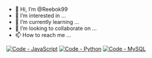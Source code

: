- 👋 Hi, I’m @Reebok99
- 👀 I’m interested in ...
- 🌱 I’m currently learning ...
- 💞️ I’m looking to collaborate on ...
- 📫 How to reach me ...

<!---
Reebok99/Reebok99 is a ✨ special ✨ repository because its `README.md` (this file) appears on your GitHub profile.
You can click the Preview link to take a look at your changes.
--->

[![Code - JavaScript](https://img.shields.io/badge/Code-JavaScript-FCDC00?logo=javascript&logoColor=white)](https://www.javascript.com/) [![Code - Python](https://img.shields.io/badge/Code-Python-3676AB?logo=python&logoColor=white)](https://www.javascript.com/) [![Code - MySQL](https://img.shields.io/badge/Code-MySQL-3676AB?logo=mysql&logoColor=white)](https://www.javascript.com/)
